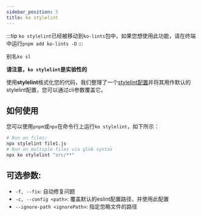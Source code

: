 ```yaml
---
sidebar_position: 5
title: ko stylelint
---
```


:::tip
`ko stylelint`已经被移动到`ko-lints`包中，如果您想使用此功能，请在终端中运行`pnpm add ko-lints -D`
:::

别名`ko sl`

**请注意，`ko stylelint`是实验性的**

使用**stylelint**格式化您的代码，我们整理了一个[stylelint配置](https://github.com/DTStack/ko/blob/master/packages/ko-config/stylelint.js)并将其用作默认的stylelint配置，您可以通过cli参数覆盖它。

## 如何使用
您可以使用`pnpm`或`npx`在命令行上运行`ko stylelint`，如下所示：

``` bash
# Run on files:
npx stylelint file1.js
# Run on multiple files via glob syntax
npx ko stylelint "src/**"
```

## 可选参数:

* `-f, --fix`: 自动修复问题
* `-c, --config <path>`: 覆盖默认的eslint配置路径，并使用此配置
* `--ignore-path <ignorePath>`: 指定忽略文件的路径

